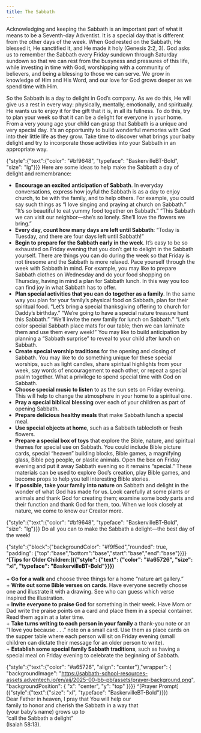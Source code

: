 ```yaml
---
title: The Sabbath
---
```


Acknowledging and keeping the Sabbath is an important part of what it means to be a Seventh-day Adventist. It is a special day that is different from the other days of the week. When God rested on the Sabbath, He blessed it, He sanctified it, and He made it holy (Genesis 2:2, 3). God asks us to remember the Sabbath every Friday sundown through Saturday sundown so that we can rest from the busyness and pressures of this life, while investing in time with God, worshipping with a community of believers, and being a blessing to those we can serve. We grow in knowledge of Him and His Word, and our love for God grows deeper as we spend time with Him.

So the Sabbath is a day to delight in God’s company. As we do this, He will give us a rest in every way: physically, mentally, emotionally, and spiritually. He wants us to enjoy it for the gift that it is, in all its fullness. To do this, try to plan your week so that it can be a delight for everyone in your home. From a very young age your child can grasp that Sabbath is a unique and very special day. It’s an opportunity to build wonderful memories with God into their little life as they grow. Take time to discover what brings your baby delight and try to incorporate those activities into your Sabbath in an appropriate way.

{"style":{"text":{"color": "#bf9648", "typeface": "BaskervilleBT-Bold", "size": "lg"}}}
Here are some ideas to help make the Sabbath a day of delight and remembrance:

+ **Encourage an excited anticipation of Sabbath**. In everyday conversations, express how joyful the Sabbath is as a day to enjoy church, to be with the family, and to help others. For example, you could say such things as “I love singing and praying at church on Sabbath.” “It’s so beautiful to eat yummy food together on Sabbath.” “This Sabbath we can visit our neighbor—she’s so lonely. She’ll love the flowers we bring.”
+ **Every day, count how many days are left until Sabbath**: “Today is Tuesday, and there are four days left until Sabbath!”
+ **Begin to prepare for the Sabbath early in the week**. It’s easy to be so exhausted on Friday evening that you don’t get to delight in the Sabbath yourself. There are things you can do during the week so that Friday is not tiresome and the Sabbath is more relaxed. Pace yourself through the week with Sabbath in mind. For example, you may like to prepare Sabbath clothes on Wednesday and do your food shopping on Thursday, having in mind a plan for Sabbath lunch. In this way you too can find joy in what Sabbath has to offer.
+ **Plan special activities that you can do together as a family**. In the same way you plan for your family’s physical food on Sabbath, plan for their spiritual food. “Let’s bring a special thanksgiving offering to church for Daddy’s birthday.” “We’re going to have a special nature treasure hunt this Sabbath.” “We’ll invite the new family for lunch on Sabbath.” “Let’s color special Sabbath place mats for our table; then we can laminate them and use them every week!” You may like to build anticipation by planning a “Sabbath surprise” to reveal to your child after lunch on Sabbath.
+ **Create special worship traditions** for the opening and closing of Sabbath. You may like to do something unique for these special worships, such as light candles, share spiritual highlights from your week, say words of encouragement to each other, or repeat a special psalm together. What a privilege to spend special time with God on Sabbath.
+ **Choose special music to listen** to as the sun sets on Friday evening. This will help to change the atmosphere in your home to a spiritual one.
+ **Pray a special biblical blessing** over each of your children as part of opening Sabbath.
+ **Prepare delicious healthy meals** that make Sabbath lunch a special meal.
+ **Use special objects at home**, such as a Sabbath tablecloth or fresh flowers.
+ **Prepare a special box of toys** that explore the Bible, nature, and spiritual themes for special use on Sabbath. You could include Bible picture cards, special “heaven” building blocks, Bible games, a magnifying glass, Bible peg people, or plastic animals. Open the box on Friday evening and put it away Sabbath evening so it remains “special.” These materials can be used to explore God’s creation, play Bible games, and become props to help you tell interesting Bible stories.
+ **If possible, take your family into nature** on Sabbath and delight in the wonder of what God has made for us. Look carefully at some plants or animals and thank God for creating them; examine some body parts and their function and thank God for them, too. When we look closely at nature, we come to know our Creator more.

{"style":{"text":{"color": "#bf9648", "typeface": "BaskervilleBT-Bold", "size": "lg"}}}
Do all you can to make the Sabbath a delight—the best day of the week!

{"style":{"block":{"backgroundColor": "#f9f5ed","rounded": true, "padding": {"top":"base","bottom":"base","start":"base","end":"base"}}}}
**^[Tips for Older Children:]({"style": {"text": {"color": "#a65726", "size": "xl", "typeface": "BaskervilleBT-Bold"}}})**
\
\
\+ **Go for a walk** and choose three things for a home “nature art gallery.”\
\+ **Write out some Bible verses on cards**. Have everyone secretly choose one and illustrate it with a drawing. See who can guess which verse inspired the illustration.\
\+ **Invite everyone to praise God** for something in their week. Have Mom or Dad write the praise points on a card and place them in a special container. Read them again at a later time.\
\+ **Take turns writing to each person in your family** a thank-you note or an “I love you because . . .” note on a small card. Use them as place cards on the supper table where each person will sit on Friday evening (small children can dictate their message for an older person to write).\
\+ **Establish some special family Sabbath traditions**, such as having a special meal on Friday evening to celebrate the beginning of Sabbath.

{"style":{"text":{"color": "#a65726", "align": "center"},"wrapper": { "backgroundImage": "https://sabbath-school-resources-assets.adventech.io/en/aij/2025-00-bb-pb/assets/prayer-background.png", "backgroundPosition": { "x": "center", "y": "top" }}}}
^[Prayer Prompt]({"style":{"text":{"size": "xl", "typeface": "BaskervilleBT-Bold"}}})\
Dear Father in heaven, I pray that You will help our\
family to honor and cherish the Sabbath in a way that\
(your baby’s name) grows up to\
“call the Sabbath a delight”\
(Isaiah 58:13).